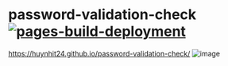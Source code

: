 # password-validation-check [![pages-build-deployment](https://github.com/huynhit24/password-validation-check/actions/workflows/pages/pages-build-deployment/badge.svg)](https://github.com/huynhit24/password-validation-check/actions/workflows/pages/pages-build-deployment)
https://huynhit24.github.io/password-validation-check/
![image](https://user-images.githubusercontent.com/66912536/184885153-c5a738a9-6ef9-4788-bf3d-815487aee1a3.png)
